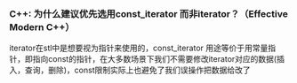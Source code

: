 ### C++: 为什么建议优先选用const_iterator 而非iterator？（Effective Modern C++）

iterator在stl中是想要视为指针来使用的，const_iterator 用途等价于用常量指针，即指向const的指针，在大多数场景下我们不需要修改iterator对应的数据(插入，查询，删除)，const限制实际上也避免了我们误操作把数据给改了